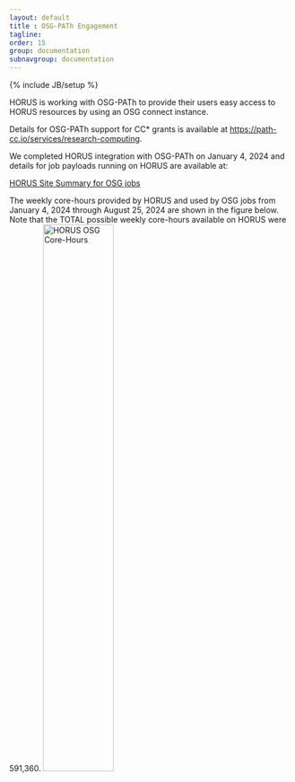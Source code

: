 ```yaml
---
layout: default
title : OSG-PATh Engagement
tagline:
order: 15
group: documentation
subnavgroup: documentation
---
```

{% include JB/setup %}

HORUS is working with OSG-PATh to provide their users easy access to HORUS resources by using an OSG connect instance. 

Details for OSG-PATh support for CC* grants is available at <a href="https://path-cc.io/services/research-computing/">https://path-cc.io/services/research-computing</a>.
 
We completed HORUS integration with OSG-PATh on January 4, 2024 and details for job payloads running on HORUS are available at:

<a href="https://gracc.opensciencegrid.org/goto/_QjmxOqIg?orgId=1">HORUS Site Summary for OSG jobs</a>

The weekly core-hours provided by HORUS and used by OSG jobs from January 4, 2024 through August 25, 2024 are shown in the figure below.  Note that the TOTAL possible weekly core-hours available on HORUS were 591,360.
<img style="width: 50%" src="{{IMAGE_PATH}}/documentation/osgengagement/HORUS-OSG-core-hours.png" alt="HORUS OSG Core-Hours"/>



